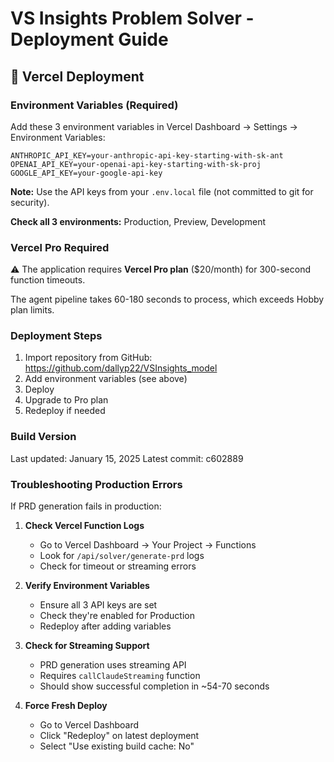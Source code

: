 # VS Insights Problem Solver - Deployment Guide

## 🚀 Vercel Deployment

### **Environment Variables (Required)**

Add these 3 environment variables in Vercel Dashboard → Settings → Environment Variables:

```
ANTHROPIC_API_KEY=your-anthropic-api-key-starting-with-sk-ant
OPENAI_API_KEY=your-openai-api-key-starting-with-sk-proj  
GOOGLE_API_KEY=your-google-api-key
```

**Note:** Use the API keys from your `.env.local` file (not committed to git for security).

**Check all 3 environments:** Production, Preview, Development

### **Vercel Pro Required**

⚠️ The application requires **Vercel Pro plan** ($20/month) for 300-second function timeouts.

The agent pipeline takes 60-180 seconds to process, which exceeds Hobby plan limits.

### **Deployment Steps**

1. Import repository from GitHub: https://github.com/dallyp22/VSInsights_model
2. Add environment variables (see above)
3. Deploy
4. Upgrade to Pro plan
5. Redeploy if needed

### **Build Version**

Last updated: January 15, 2025
Latest commit: c602889

### **Troubleshooting Production Errors**

If PRD generation fails in production:

1. **Check Vercel Function Logs**
   - Go to Vercel Dashboard → Your Project → Functions
   - Look for `/api/solver/generate-prd` logs
   - Check for timeout or streaming errors

2. **Verify Environment Variables**
   - Ensure all 3 API keys are set
   - Check they're enabled for Production
   - Redeploy after adding variables

3. **Check for Streaming Support**
   - PRD generation uses streaming API
   - Requires `callClaudeStreaming` function
   - Should show successful completion in ~54-70 seconds

4. **Force Fresh Deploy**
   - Go to Vercel Dashboard
   - Click "Redeploy" on latest deployment
   - Select "Use existing build cache: No"

